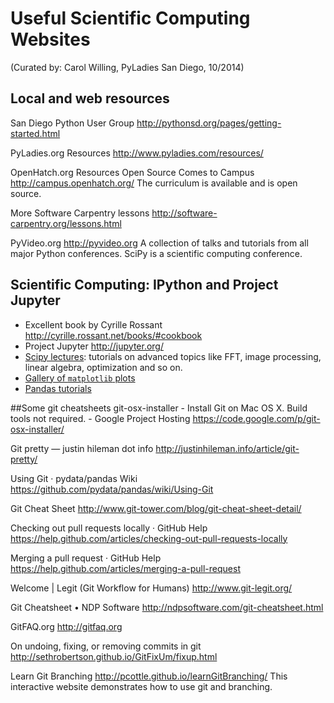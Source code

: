 # Useful Scientific Computing Websites
(Curated by: Carol Willing, PyLadies San Diego, 10/2014)

## Local and web resources
San Diego Python User Group http://pythonsd.org/pages/getting-started.html

PyLadies.org Resources http://www.pyladies.com/resources/

OpenHatch.org Resources
Open Source Comes to Campus http://campus.openhatch.org/
The curriculum is available and is open source.

More Software Carpentry lessons http://software-carpentry.org/lessons.html

PyVideo.org http://pyvideo.org
A collection of talks and tutorials from all major Python conferences. SciPy is a scientific computing conference.

## Scientific Computing: IPython and Project Jupyter

* Excellent book by Cyrille Rossant http://cyrille.rossant.net/books/#cookbook
* Project Jupyter http://jupyter.org/
* [Scipy lectures](https://scipy-lectures.github.io/): tutorials on advanced topics like FFT, image processing, linear algebra, optimization and so on.
* [Gallery of `matplotlib` plots](http://matplotlib.org/gallery.html)
* [Pandas tutorials](http://pandas.pydata.org/pandas-docs/stable/tutorials.html)

##Some git cheatsheets
git-osx-installer - Install Git on Mac OS X. Build tools not required. - Google Project Hosting
https://code.google.com/p/git-osx-installer/

Git pretty — justin hileman dot info
http://justinhileman.info/article/git-pretty/

Using Git · pydata/pandas Wiki
https://github.com/pydata/pandas/wiki/Using-Git

Git Cheat Sheet
http://www.git-tower.com/blog/git-cheat-sheet-detail/

Checking out pull requests locally · GitHub Help
https://help.github.com/articles/checking-out-pull-requests-locally

Merging a pull request · GitHub Help
https://help.github.com/articles/merging-a-pull-request

Welcome | Legit (Git Workflow for Humans)
http://www.git-legit.org/

Git Cheatsheet • NDP Software
http://ndpsoftware.com/git-cheatsheet.html

GitFAQ.org http://gitfaq.org

On undoing, fixing, or removing commits in git
http://sethrobertson.github.io/GitFixUm/fixup.html

Learn Git Branching
http://pcottle.github.io/learnGitBranching/ This interactive website demonstrates how to use git and branching.

